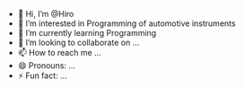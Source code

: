 - 👋 Hi, I’m @Hiro
- 👀 I’m interested in Programming of automotive instruments
- 🌱 I’m currently learning Programming
- 💞️ I’m looking to collaborate on ...
- 📫 How to reach me ...
- 😄 Pronouns: ...
- ⚡ Fun fact: ...

<!---
HirFuna/HirFuna is a ✨ special ✨ repository because its `README.md` (this file) appears on your GitHub profile.
You can click the Preview link to take a look at your changes.
--->
